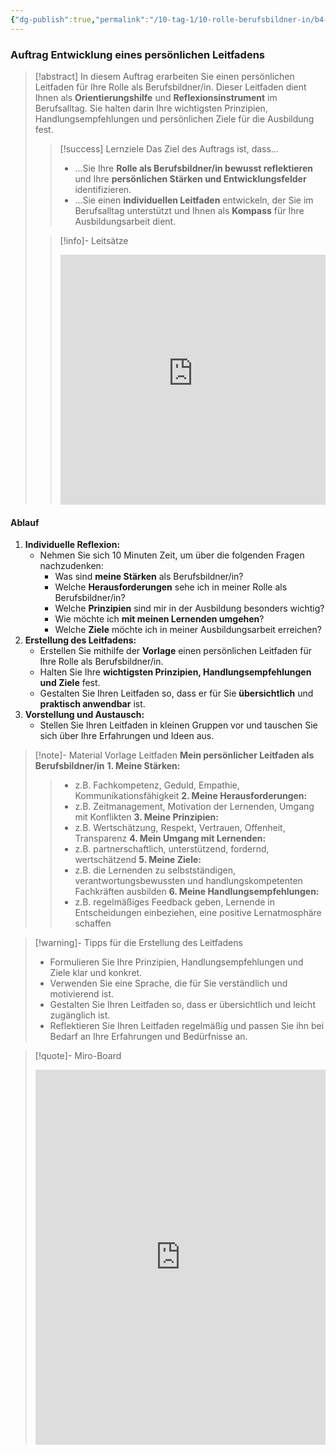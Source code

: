 ```yaml
---
{"dg-publish":true,"permalink":"/10-tag-1/10-rolle-berufsbildner-in/b4-4/03/","noteIcon":""}
---
```


### Auftrag Entwicklung eines persönlichen Leitfadens

>[!abstract] In diesem Auftrag erarbeiten Sie einen persönlichen Leitfaden für Ihre Rolle als Berufsbildner/in.  Dieser Leitfaden dient Ihnen als **Orientierungshilfe** und **Reflexionsinstrument** im Berufsalltag.  Sie halten darin Ihre wichtigsten Prinzipien,  Handlungsempfehlungen  und  persönlichen  Ziele  für die  Ausbildung  fest.
>> [!success] Lernziele
>> Das Ziel des Auftrags ist, dass…
>> * ...Sie  Ihre  **Rolle  als  Berufsbildner/in  bewusst  reflektieren**  und  Ihre  **persönlichen  Stärken  und  Entwicklungsfelder**  identifizieren.
>> * ...Sie  einen  **individuellen  Leitfaden**  entwickeln,  der  Sie  im  Berufsalltag  unterstützt  und  Ihnen  als  **Kompass**  für  Ihre  Ausbildungsarbeit  dient.
>
>>[!info]- Leitsätze
>><iframe src="https://aburossi.github.io/prezi/BBK/leitsaetze_bbk/#/" style="border:0px #ffffff none;" name="myiFrame" scrolling="no" frameborder="1" marginheight="0px" marginwidth="0px" height="400px" width="100%" allowfullscreen></iframe>

#### Ablauf

1. **Individuelle Reflexion:**
    - Nehmen Sie sich  10 Minuten  Zeit, um  über die folgenden Fragen nachzudenken:
        - Was sind  **meine  Stärken**  als  Berufsbildner/in?
        - Welche  **Herausforderungen**  sehe  ich  in  meiner  Rolle  als  Berufsbildner/in?
        - Welche  **Prinzipien**  sind  mir  in  der  Ausbildung  besonders  wichtig?
        - Wie  möchte  ich  **mit  meinen  Lernenden  umgehen**?
        - Welche  **Ziele**  möchte  ich  in  meiner  Ausbildungsarbeit  erreichen?
2. **Erstellung des Leitfadens:**
    - Erstellen Sie  mithilfe  der  **Vorlage**  einen  persönlichen  Leitfaden  für  Ihre  Rolle  als  Berufsbildner/in.
    - Halten Sie  Ihre  **wichtigsten  Prinzipien,  Handlungsempfehlungen  und  Ziele**  fest.
    - Gestalten Sie  Ihren  Leitfaden  so,  dass  er  für  Sie  **übersichtlich**  und  **praktisch  anwendbar**  ist.
3. **Vorstellung und Austausch:**
    - Stellen Sie  Ihren  Leitfaden  in  kleinen  Gruppen  vor  und  tauschen Sie  sich  über  Ihre  Erfahrungen  und  Ideen  aus.

>[!note]- Material Vorlage Leitfaden
>**Mein persönlicher Leitfaden als Berufsbildner/in**
>**1.  Meine Stärken:**
>>*  z.B.  Fachkompetenz,  Geduld,  Empathie,  Kommunikationsfähigkeit
>**2.  Meine Herausforderungen:**
>>*  z.B.  Zeitmanagement,  Motivation  der  Lernenden,  Umgang  mit  Konflikten
>**3.  Meine Prinzipien:**
>>*  z.B.  Wertschätzung,  Respekt,  Vertrauen,  Offenheit,  Transparenz
>**4.  Mein Umgang mit Lernenden:**
>>*  z.B.  partnerschaftlich,  unterstützend,  fordernd,  wertschätzend
>**5.  Meine Ziele:**
>>*  z.B.  die  Lernenden  zu  selbstständigen,  verantwortungsbewussten  und  handlungskompetenten  Fachkräften  ausbilden
>**6.  Meine Handlungsempfehlungen:**
>>*  z.B.  regelmäßiges  Feedback  geben,  Lernende  in  Entscheidungen  einbeziehen,  eine  positive  Lernatmosphäre  schaffen

> [!warning]- Tipps für die Erstellung des Leitfadens
>- Formulieren Sie Ihre Prinzipien, Handlungsempfehlungen und Ziele klar und konkret.
>- Verwenden Sie eine Sprache, die für Sie verständlich und motivierend ist.
>- Gestalten Sie Ihren Leitfaden so, dass er übersichtlich und leicht zugänglich ist.
>- Reflektieren Sie Ihren Leitfaden regelmäßig und passen Sie ihn bei Bedarf an Ihre Erfahrungen und Bedürfnisse an.

>[!quote]- Miro-Board
><iframe src="https://miro.com/app/live-embed/uXjVO-xG58E=/?moveToViewport=-215.5,-223.5,3383,1761.5&canvasScale=0.515625" frameBorder="0" width="100%" height="600" allowFullScreen live-embed></iframe>
